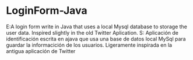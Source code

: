 # LoginForm-Java
E:A login form write in Java that uses a local Mysql database to storage the user data. Inspired slightly in the old Twitter Aplication.
S: Aplicación de identificación escrita en ajava que usa una base de datos local MySql para guardar la informacición de los usuarios. Ligeramente inspirada en la antigua aplicación de Twitter
